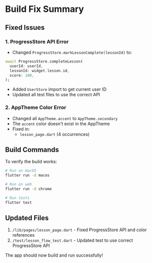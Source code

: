 # Build Fix Summary

## Fixed Issues

### 1. **ProgressStore API Error**
- Changed `ProgressStore.markLessonComplete(lessonId)` to:
```dart
await ProgressStore.completeLesson(
  userId: userId,
  lessonId: widget.lesson.id,
  score: 100,
);
```
- Added `UserStore` import to get current user ID
- Updated all test files to use the correct API

### 2. **AppTheme Color Error**
- Changed all `AppTheme.accent` to `AppTheme.secondary`
- The `accent` color doesn't exist in the AppTheme
- Fixed in:
  - `lesson_page.dart` (4 occurrences)

## Build Commands

To verify the build works:
```bash
# Run on macOS
flutter run -d macos

# Run on web
flutter run -d chrome

# Run tests
flutter test
```

## Updated Files
1. `/lib/pages/lesson_page.dart` - Fixed ProgressStore API and color references
2. `/test/lesson_flow_test.dart` - Updated test to use correct ProgressStore API

The app should now build and run successfully!